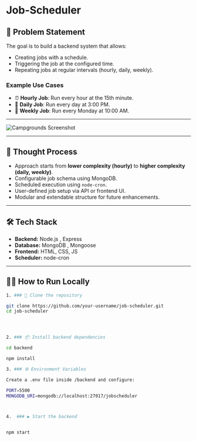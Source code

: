 # Job-Scheduler

## 📌 Problem Statement

The goal is to build a backend system that allows:

- Creating jobs with a schedule.
- Triggering the job at the configured time.
- Repeating jobs at regular intervals (hourly, daily, weekly).

### Example Use Cases

- ⏰ **Hourly Job**: Run every hour at the 15th minute.
- 📅 **Daily Job**: Run every day at 3:00 PM.
- 📆 **Weekly Job**: Run every Monday at 10:00 AM.

---


![Campgrounds Screenshot](https://res.cloudinary.com/vijayvaddi/image/upload/v1749103375/kzp13jzckezwnmph0u7c.png)

---

## 🧠 Thought Process

- Approach starts from **lower complexity (hourly)** to **higher complexity (daily, weekly)**.
- Configurable job schema using MongoDB.
- Scheduled execution using `node-cron`.
- User-defined job setup via API or frontend UI.
- Modular and extendable structure for future enhancements.

---

## 🛠️ Tech Stack

- **Backend:** Node.js , Express
- **Database:** MongoDB , Mongoose
- **Frontend:** HTML, CSS, JS
- **Scheduler:** node-cron

---
## 🧑‍💻 How to Run Locally


```bash
1. ### 📁 Clone the repository

git clone https://github.com/your-username/job-scheduler.git
cd job-scheduler




2. ### 📦 Install backend dependencies

cd backend

npm install

3. ### ⚙️ Environment Variables

Create a .env file inside /backend and configure:

PORT=5500
MONGODB_URI=mongodb://localhost:27017/jobscheduler



4.  ### ▶️ Start the backend


npm start


